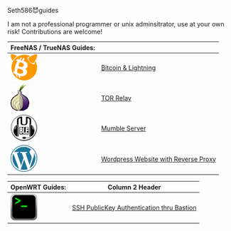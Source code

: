 Seth586😈guides

I am not a professional programmer or unix adminsitrator, use at your own risk!
Contributions are welcome!



| **FreeNAS / TrueNAS Guides:** | | 
| --------------- | --------------- |
| ![BSDBTC60.png](FreeNAS/bitcoin/images/BSDBTC60.png)  | [₿itcoin & Lightning️](FreeNAS/bitcoin/README.md) |
| ![BSDBTC60.png](FreeNAS/tor_relay/images/tor60.png)  | [TOR Relay](FreeNAS/tor_relay/README.md) |
| ![mumble60.png](FreeNAS/mumble/images/mumble60.png) | [Mumble Server](FreeNAS/mumble/README.md)  | 
| ![wordpress60.png](FreeNAS/webserver/images/wordpress60.png) | [Wordpress Website with Reverse Proxy](FreeNAS/webserver/README.md) |

| **OpenWRT Guides:** | Column 2 Header | 
| --------------- | --------------- | 
| ![ssh60.png](OpenWRT/security/images/ssh60.png) | [SSH PublicKey Authentication thru Bastion](OpenWRT/security/README.md) | 





